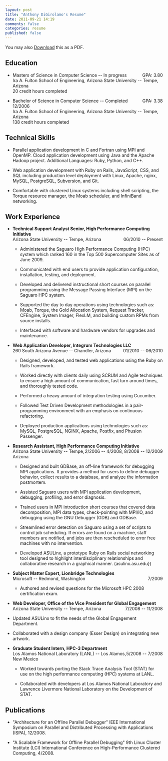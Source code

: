 ```yaml
---
layout: post
title: "Anthony DiGirolamo's Resume"
date: 2011-09-21 14:19
comments: false
categories: resume
published: false
---
```


You may also [Download](/downloads/digirolamo_resume.pdf) this as a PDF.

<!-- more -->

Education
---------

* <span style="float:right;">GPA: 3.80</span> Masters of Science in Computer Science -- In progress<br/>
Ira A. Fulton School of Engineering, Arizona State University -- Tempe, Arizona<br/>
20 credit hours completed

* <span style="float:right;">GPA: 3.38</span> Bachelor of Science in Computer Science -- Completed 12/2006<br/>
Ira A. Fulton School of Engineering, Arizona State University -- Tempe, Arizona<br/>
138 credit hours completed

Technical Skills
----------------
* Parallel application development in C and Fortran using MPI and OpenMP. Cloud
  application development using Java and the Apache Hadoop project. Additional
  Languages: Ruby, Python, and C++.

* Web application development with Ruby on Rails, JavaScript, CSS, and SQL
  including production level deployment with Linux, Apache, nginx, MySQL,
  PostgreSQL, Subversion, and Git.

* Comfortable with clustered Linux systems including shell scripting, the Torque
  resource manager, the Moab scheduler, and InfiniBand networking.

Work Experience
---------------

* **Technical Support Analyst Senior, High Performance Computing Initiative**<br/>
<span style="float:right;">06/2010 -- Present</span>
Arizona State University -- Tempe, Arizona

  * Administered the Saguaro High Performance Computing (HPC) system
    which ranked 160 in the Top 500 Supercomputer Sites as of June 2009.

  * Communicated with end users to provide application configuration,
    installation, testing, and deployment.

  * Developed and delivered instructional short courses on parallel
    programming using the Message Passing Interface (MPI) on the Saguaro HPC
    system.

  * Supported the day to day operations using technologies such as: Moab,
    Torque, the Gold Allocation System, Request Tracker, CFEngine, System Imager,
    FlexLM, and building custom RPMs from source installs.

  * Interfaced with software and hardware vendors for upgrades and
    maintenance.

* **Web Application Developer, Integrum Technologies LLC**<br/>
<span style="float:right;">01/2010 -- 06/2010</span>
260 South Arizona Avenue -- Chandler, Arizona

  * Designed, developed, and tested web applications using the Ruby
    on Rails framework.

  * Worked directly with clients daily using SCRUM and Agile
    techniques to ensure a high amount of communication, fast turn around
    times, and thoroughly tested code.

  * Performed a heavy amount of integration testing using Cucumber.

  * Followed Test Driven Development methodologies in a pair-programming
    environment with an emphasis on continuous refactoring.

  * Deployed production applications using technologies such as: MySQL,
    PostgreSQL, NGINX, Apache, Postfix, and Phusion Passenger.

* **Research Assistant, High Performance Computing Initiative**<br/>
<span style="float:right;">2/2006 -- 4/2008, 8/2008 -- 12/2009</span>
Arizona State University -- Tempe, Arizona

  * Designed and built GDBase, an off-line framework for debugging MPI
    applications. It provides a method for users to define debugger behavior,
    collect results to a database, and analyze the information postmortem.

  * Assisted Saguaro users with MPI application development, debugging, profiling,
    and error diagnosis.

  * Trained users in MPI introduction short courses that covered data
    decomposition, MPI data types, check-pointing with MPI/IO, and debugging using
    the GNU Debugger (GDB) and GDBase.

  * Streamlined error detection on Saguaro using a set of scripts to control job
    scheduling. If errors are found on a machine, staff members are notified, and
    jobs are then rescheduled to error free machines with no intervention.

  * Developed ASULinx, a prototype Ruby on Rails social networking tool designed
    to highlight interdisciplinary relationships and collaborative research in a
    graphical manner.  (asulinx.asu.edu})

* **Subject Matter Expert, Lionbridge Technologies**<br/>
<span style="float:right;">7/2009</span>
Microsoft -- Redmond, Washington

  * Authored and revised questions for the Microsoft HPC 2008
	  certification exam.

* **Web Developer, Office of the Vice President for Global Engagement**<br/>
<span style="float:right;">7/2008 -- 11/2008</span>
Arizona State University -- Tempe, Arizona

* Updated ASULinx to fit the needs of the Global Engagement Department.

* Collaborated with a design company (Esser Design) on integrating new artwork.

* **Graduate Student Intern, HPC-3 Department**<br/>
<span style="float:right;">5/2008 -- 7/2008</span>
Los Alamos National Laboratory (LANL) -- Los Alamos, New Mexico

  * Worked towards porting the Stack Trace Analysis Tool (STAT) for use on the
    high performance computing (HPC) systems at LANL.

  * Collaborated with developers at Los Alamos National Laboratory and Lawrence
    Livermore National Laboratory on the Development of STAT.


Publications
------------

* "Architecture for an Offline Parallel Debugger" IEEE International Symposium
  on Parallel and Distributed Processing with Applications (ISPA), 12/2008.

* "A Scalable Framework for Offline Parallel Debugging" 9th Linux Cluster
  Institute (LCI) International Conference on High-Performance Clustered
  Computing, 4/2008.


